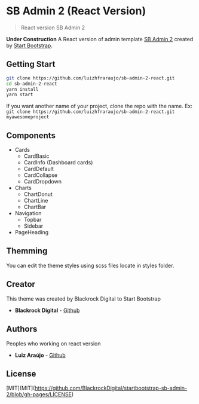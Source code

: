 # SB Admin 2 (React Version)
> React version SB Admin 2

**Under Construction**
A React version of admin template [SB Admin 2](https://startbootstrap.com/themes/sb-admin-2/) created by [Start Bootstrap](https://startbootstrap.com).

## Getting Start

```bash
git clone https://github.com/luizhfraraujo/sb-admin-2-react.git
cd sb-admin-2-react
yarn install
yarn start
```

If you want another name of your project, clone the repo with the name. Ex: `git clone https://github.com/luizhfraraujo/sb-admin-2-react.git myawesomeproject`

## Components

* Cards
    * CardBasic
    * CardInfo (Dashboard cards)
    * CardDefault
    * CardCollapse
    * CardDropdown
* Charts
    * ChartDonut
    * ChartLine
    * ChartBar
* Navigation
    * Topbar
    * Sidebar
* PageHeading

## Themming

You can edit the theme styles using scss files locate in styles folder.

## Creator
This theme was created by Blackrock Digital to Start Bootstrap

* **Blackrock Digital** - [Github][blackrock-github]

## Authors
Peoples who working on react version

* **Luiz Araújo** - [Github][luizhfraraujo-github]

## License
[MIT](MIT](https://github.com/BlackrockDigital/startbootstrap-sb-admin-2/blob/gh-pages/LICENSE)

<!-- Markdown link & img -->
[blackrock-github]: https://github.com/BlackrockDigital
[luizhfraraujo-github]: https://github.com/luizhfraraujo

[charts-custom]: https://blog.bitsrc.io/customizing-chart-js-in-react-2199fa81530a
[react-redux]:https://medium.com/reactbrasil/iniciando-com-redux-c14ca7b7dcf
[entendendo-react-redux]:https://medium.com/@hliojnior_34681/entenda-react-e-redux-de-uma-vez-por-todas-c761bc3194ca